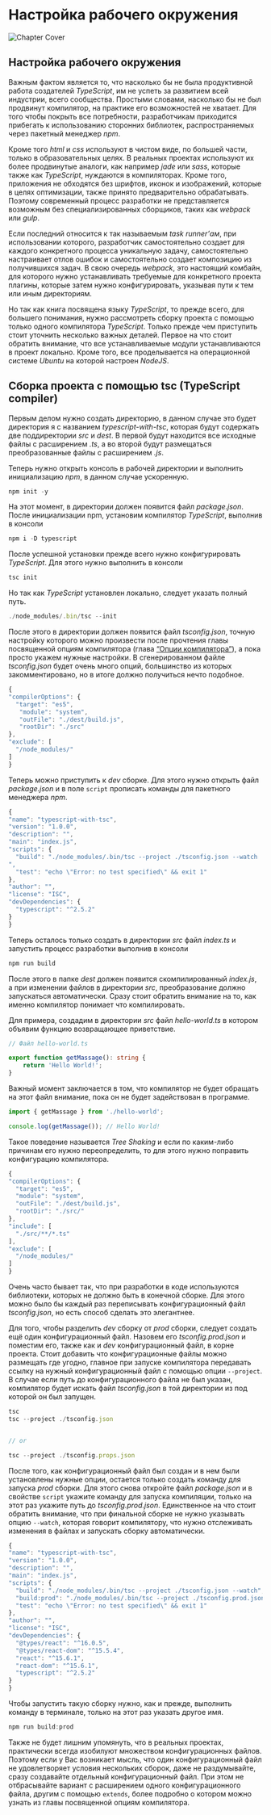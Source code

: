 # Настройка рабочего окружения

![Chapter Cover](./images/chapter-cover.png)

## Настройка рабочего окружения

Важным фактом является то, что насколько бы не была продуктивной работа создателей _TypeScript_, им не успеть за развитием всей индустрии, всего сообщества. Простыми словами, насколько бы не был продвинут компилятор, на практике его возможностей не хватает. Для того чтобы покрыть все потребности, разработчикам приходится прибегать к использованию сторонних библиотек, распространяемых через пакетный менеджер _npm_.

Кроме того _html_ и _css_ используют в чистом виде, по большей части, только в образовательных целях. В реальных проектах используют их более продвинутые аналоги, как например _jade_ или _sass_, которые также как _TypeScript_, нуждаются в компиляторах. Кроме того, приложения не обходятся без шрифтов, иконок и изображений, которые в целях оптимизации, также принято предварительно обрабатывать. Поэтому современный процесс разработки не представляется возможным без специализированных сборщиков, таких как _webpack_ или _gulp_.

Если последний относится к так называемым _task runner’ам_, при использовании которого, разработчик самостоятельно создает для каждого конкретного процесса уникальную задачу, самостоятельно настраивает отлов ошибок и самостоятельно создает композицию из получившихся задач. В свою очередь _webpack_, это настоящий комбайн, для которого нужно устанавливать требуемые для конкретного проекта плагины, которые затем нужно конфигурировать, указывая пути к тем или иным директориям.

Но так как книга посвящена языку _TypeScript_, то прежде всего, для большего понимания, нужно рассмотреть сборку проекта с помощью только одного компилятора _TypeScript_. Только прежде чем приступить стоит уточнить несколько важных деталей. Первое на что стоит обратить внимание, что все устанавливаемые модули устанавливаются в проект локально. Кроме того, все проделывается на операционной системе _Ubuntu_ на которой настроен _NodeJS_.

## Сборка проекта с помощью tsc (TypeScript compiler)

Первым делом нужно создать директорию, в данном случае это будет директория я с названием _typescript-with-tsc_, которая будут содержать две поддиректории _src_ и _dest_. В первой будут находится все исходные файлы с расширением _.ts_, а во второй будут размещаться преобразованные файлы с расширением _.js_.

Теперь нужно открыть консоль в рабочей директории и выполнить инициализацию _npm_, в данном случае ускоренную.

```typescript
npm init -y
```

На этот момент, в директории должен появится файл _package.json_. После инициализации npm, установим компилятор _TypeScript_, выполнив в консоли

```typescript
npm i -D typescript
```

После успешной установки прежде всего нужно конфигурировать _TypeScript_. Для этого нужно выполнить в консоли

```typescript
tsc init
```

Но так как _TypeScript_ установлен локально, следует указать полный путь.

```typescript
./node_modules/.bin/tsc --init
```

После этого в директории должен появится файл _tsconfig.json_, точную настройку которого можно произвести после прочтения главы посвященной опциям компилятора (глава [“Опции компилятора”]()), а пока просто укажем нужные настройки. В сгенерированном файле _tsconfig.json_ будет очень много опций, большинство из которых закомментировано, но в итоге должно получиться нечто подобное.

```typescript
{
"compilerOptions": {
  "target": "es5",
   "module": "system",
   "outFile": "./dest/build.js",
   "rootDir": "./src"
},
"exclude": [
  "/node_modules/"
]
}
```

Теперь можно приступить к _dev_ сборке. Для этого нужно открыть файл _package.json_ и в поле `script` прописать команды для пакетного менеджера _npm_.

```typescript
{
"name": "typescript-with-tsc",
"version": "1.0.0",
"description": "",
"main": "index.js",
"scripts": {
  "build": "./node_modules/.bin/tsc --project ./tsconfig.json --watch
",
  "test": "echo \"Error: no test specified\" && exit 1"
},
"author": "",
"license": "ISC",
"devDependencies": {
  "typescript": "^2.5.2"
}
}
```

Теперь осталось только создать в директории _src_ файл _index.ts_ и запустить процесс разработки выполнив в консоли

```typescript
npm run build
```

После этого в папке _dest_ должен появится скомпилированный _index.js_, а при изменении файлов в директории _src_, преобразование должно запускаться автоматически. Сразу стоит обратить внимание на то, как именно компилятор понимает что компилировать.

Для примера, создадим в директории _src_ файл _hello-world.ts_ в котором объявим функцию возвращающее приветствие.

```typescript
// Файл hello-world.ts

export function getMassage(): string {
    return 'Hello World!';
}
```

Важный момент заключается в том, что компилятор не будет обращать на этот файл внимание, пока он не будет задействован в программе.

```typescript
import { getMassage } from './hello-world';

console.log(getMassage()); // Hello World!
```

Такое поведение называется _Tree Shaking_ и если по каким-либо причинам его нужно переопределить, то для этого нужно поправить конфигурацию компилятора.

```typescript
{
"compilerOptions": {
  "target": "es5",
  "module": "system",
  "outFile": "./dest/build.js",
  "rootDir": "./src/"
},
"include": [
  "./src/**/*.ts"
],
"exclude": [
  "/node_modules/"
]
}
```

Очень часто бывает так, что при разработки в коде используются библиотеки, которых не должно быть в конечной сборке. Для этого можно было бы каждый раз переписывать конфигурационный файл _tsconfig.json_, но есть способ сделать это элегантнее.

Для того, чтобы разделить _dev_ сборку от _prod_ сборки, следует создать ещё один конфигурационный файл. Назовем его _tsconfig.prod.json_ и поместим его, также как и _dev_ конфигурационный файл, в корне проекта. Стоит добавить что конфигурационные файлы можно размещать где угодно, главное при запуске компилятора передавать ссылку на нужный конфигурационный файл с помощью опции `--project`. В случае если путь до конфигурационного файла не был указан, компилятор будет искать файл _tsconfig.json_ в той директории из под которой он был запущен.

```typescript
tsc
tsc --project ./tsconfig.json


// or

tsc --project ./tsconfig.props.json
```

После того, как конфигурационный файл был создан и в нем были установлены нужные опции, остается только создать команду для запуска _prod_ сборки. Для этого снова откройте файл _package.json_ и в свойстве `script` укажите команду для запуска компиляции, только на этот раз укажите путь до _tsconfig.prod.json_. Единственное на что стоит обратить внимание, что при финальной сборке не нужно указывать опцию `--watch`, которая говорит компилятору, что нужно отслеживать изменения в файлах и запускать сборку автоматически.

```typescript
{
"name": "typescript-with-tsc",
"version": "1.0.0",
"description": "",
"main": "index.js",
"scripts": {
  "build": "./node_modules/.bin/tsc --project ./tsconfig.json --watch",
  "build:prod": "./node_modules/.bin/tsc --project ./tsconfig.prod.json",
  "test": "echo \"Error: no test specified\" && exit 1"
},
"author": "",
"license": "ISC",
"devDependencies": {
  "@types/react": "^16.0.5",
  "@types/react-dom": "^15.5.4",
  "react": "^15.6.1",
  "react-dom": "^15.6.1",
  "typescript": "^2.5.2"
}
}
```

Чтобы запустить такую сборку нужно, как и прежде, выполнить команду в терминале, только на этот раз указать другое имя.

```typescript
npm run build:prod
```

Также не будет лишним упомянуть, что в реальных проектах, практически всегда изобилуют множеством конфигурационных файлов. Поэтому если у Вас возникает мысль, что один конфигурационный файл не удовлетворяет условия нескольких сборок, даже не раздумывайте, сразу создавайте отдельный конфигурационный файл. При этом не отбрасывайте вариант с расширением одного конфигурационного файла, другим с помощью `extends`, более подробно о котором можно узнать из главы посвященной опциям компилятора.
